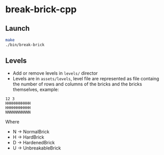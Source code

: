 # break-brick-cpp

## Launch
```bash
make
./bin/break-brick
```

## Levels
- Add or remove levels in `levels/` director
- Levels are in `assets/levels`, level file are represented as file containg the number of rows and columns of the bricks and the bricks themselves, example: 
```
12 3
HHHHHHHHHHH
HHHHHHHHHHH
NNNNNNNNNNN
```
Where
  - N -> NormalBrick
  - H -> HardBrick
  - D -> HardenedBrick
  - U -> UnbreakableBrick